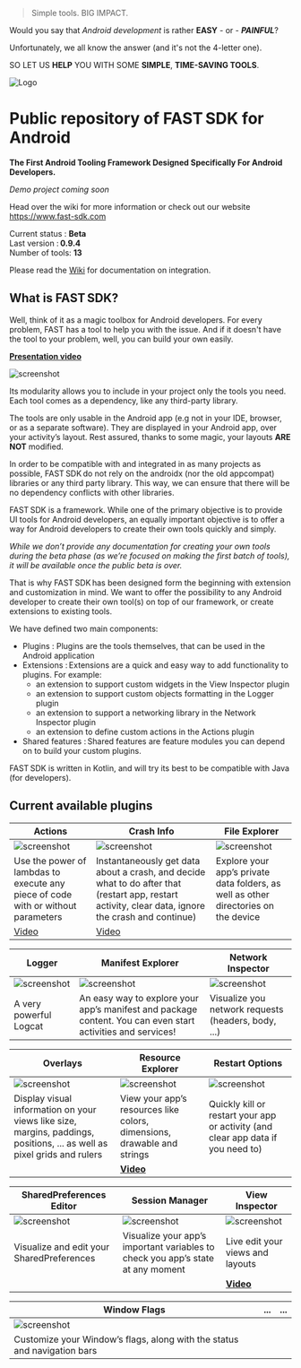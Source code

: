 > Simple tools. BIG IMPACT.

Would you say that *Android development* is rather **EASY** - or - ***PAINFUL***?

Unfortunately, we all know the answer (and it's not the 4-letter one).

SO LET US **HELP** YOU WITH SOME **SIMPLE**, **TIME-SAVING TOOLS**.

![Logo](./assets/images/fast_logo.png)

# Public repository of FAST SDK for Android
**The First Android Tooling Framework Designed Specifically For Android Developers.**

*Demo project coming soon*

Head over the wiki for more information or check out our website https://www.fast-sdk.com

Current status : **Beta**  
Last version : **0.9.4**  
Number of tools: **13**

Please read the [Wiki](https://github.com/ToolsForDevs/FAST-SDK-Android/wiki/First-steps) for documentation on integration.

## What is FAST SDK?
Well, think of it as a magic toolbox for Android developers. For every problem, FAST has a tool to help you with the issue.
And if it doesn't have the tool to your problem, well, you can build your own easily.

**[Presentation video](https://www.youtube.com/watch?v=d_KzA5wDB10)**

![screenshot](./assets/images/launcher.png)

Its modularity allows you to include in your project only the tools you need. Each tool comes as a dependency, like any third-party library.

The tools are only usable in the Android app (e.g not in your IDE, browser, or as a separate software). They are displayed in your Android app, over your activity’s layout. Rest assured, thanks to some magic, your layouts **ARE NOT** modified.

In order to be compatible with and integrated in as many projects as possible, FAST SDK do not rely on the androidx (nor the old appcompat) libraries or any third party library. This way, we can ensure that there will be no dependency conflicts with other libraries.

FAST SDK is a framework. While one of the primary objective is to provide UI tools for Android developers, an equally important objective is to offer a way for Android developers to create their own tools quickly and simply.

*While we don’t provide any documentation for creating your own tools during the beta phase (as we’re focused on making the first batch of tools), it will be available once the public beta is over.*

That is why FAST SDK has been designed form the beginning with extension and customization in mind. We want to offer the possibility to any Android developer to create their own tool(s) on top of our framework, or create extensions to existing tools.

We have defined two main components:
* Plugins : Plugins are the tools themselves, that can be used in the Android application
* Extensions : Extensions are a quick and easy way to add functionality to plugins. For example:
  * an extension to support custom widgets in the View Inspector plugin
  * an extension to support custom objects formatting in the Logger plugin
  * an extension to support a networking library in the Network Inspector plugin
  * an extension to define custom actions in the Actions plugin
* Shared features : Shared features are feature modules you can depend on to build your custom plugins.

FAST SDK is written in Kotlin, and will try its best to be compatible with Java (for developers).


## Current available plugins

Actions | Crash Info | File Explorer
------- | ---------- | ------------- 
![screenshot](./assets/images/actions.jpg) | ![screenshot](./assets/images/crash_info.png) | ![screenshot](./assets/images/file_explorer.jpg)
Use the power of lambdas to execute any piece of code with or without parameters | Instantaneously get data about a crash, and decide what to do after that (restart app, restart activity, clear data, ignore the crash and continue) | Explore your app’s private data folders, as well as other directories on the device
[Video](https://www.youtube.com/watch?v=F962GEgVUOY) | [Video](https://www.youtube.com/watch?v=zYuKsefqR7U) | 

Logger | Manifest Explorer | Network Inspector
------ | ----------------- | ----------------- 
![screenshot](./assets/images/logger.jpg) | ![screenshot](./assets/images/manifest_explorer.png) | ![screenshot](./assets/images/network_inspector.jpg)
A very powerful Logcat  | An easy way to explore your app’s manifest and package content. You can even start activities and services! | Visualize you network requests (headers, body, ...)

Overlays | Resource Explorer | Restart Options
-------- | ----------------- | --------------- 
![screenshot](./assets/images/overlay.jpg) | ![screenshot](./assets/images/resource_explorer.jpg) | ![screenshot](./assets/images/restart_options.png)
Display visual information on your views like size, margins, paddings, positions, ... as well as pixel grids and rulers |  View your app’s resources like colors, dimensions, drawable and strings |  Quickly kill or restart your app or activity (and clear app data if you need to)
&nbsp; | **[Video](https://www.youtube.com/watch?v=8geHl8vYMFM)** | 


SharedPreferences Editor | Session Manager | View Inspector
------------------------ | --------------- | --------------
![screenshot](./assets/images/shared_preferences.jpg) | ![screenshot](./assets/images/session_manager.jpg) | ![screenshot](./assets/images/view_inspector.jpg)
Visualize and edit your SharedPreferences |  Visualize your app’s important variables to check you app’s state at any moment | Live edit your views and layouts
&nbsp; | &nbsp; | **[Video](https://www.youtube.com/watch?v=urumZQpa83I)**

Window Flags | ... | ...
------------ | --- | ---
![screenshot](./assets/images/window_flags.gif) | &nbsp; | &nbsp;
Customize your Window’s flags, along with the status and navigation bars | &nbsp; | &nbsp;
